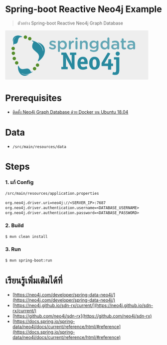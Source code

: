 # Spring-boot Reactive Neo4j Example

> ตัวอย่าง Spring-boot Reactive Neo4j Graph Database

![](./spring-data-neo4j.png)

# Prerequisites 

- [ติดตั้ง Neo4j Graph Database ด้วย Docker บน Ubuntu 18.04](https://www.jittagornp.me/blog/install-docker-neo4j-graph-database-on-ubuntu-18.04/)

# Data 

- `/src/main/resources/data`

# Steps

### 1. แก้ Config 

`/src/main/resources/application.properties`

```properties
org.neo4j.driver.uri=neo4j://<SERVER_IP>:7687
org.neo4j.driver.authentication.username=<DATABASE_USERNAME>
org.neo4j.driver.authentication.password=<DATABASE_PASSWORD>
```

### 2. Build
```sh
$ mvn clean install
```

### 3. Run
```sh
$ mvn spring-boot:run 
```

# เรียนรู้เพิ่มเติมได้ที่ 

- [https://neo4j.com/developer/spring-data-neo4j/](https://neo4j.com/developer/spring-data-neo4j/)
- [https://neo4j.github.io/sdn-rx/current/](https://neo4j.github.io/sdn-rx/current/)
- [https://github.com/neo4j/sdn-rx](https://github.com/neo4j/sdn-rx)
- [https://docs.spring.io/spring-data/neo4j/docs/current/reference/html/#reference](https://docs.spring.io/spring-data/neo4j/docs/current/reference/html/#reference)

